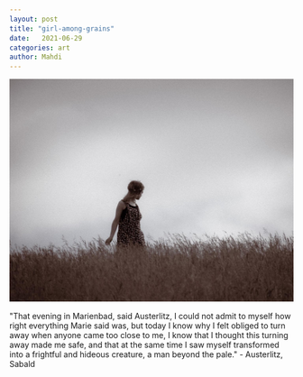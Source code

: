 ```yaml
---
layout: post
title: "girl-among-grains"
date:   2021-06-29
categories: art
author: Mahdi
---
```


![girl-among-grains](/img/arts/girl-among-grains.jpg)

<span class='image-details'>
"That evening in Marienbad, said Austerlitz, I could not admit to myself how right everything Marie said was, but today I know why I felt obliged to turn away when anyone came too close to me, I know that I thought this turning away made me safe, and that at the same time I saw myself transformed into a frightful and hideous creature, a man beyond the pale." - Austerlitz, Sabald
</span>
